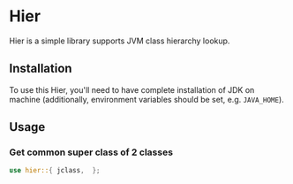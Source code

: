 # Hier

Hier is a simple library supports JVM class hierarchy lookup.

## Installation

To use this Hier, you'll need to have complete installation of JDK 
on machine (additionally, environment variables should be set, 
e.g. `JAVA_HOME`).

## Usage

### Get common super class of 2 classes

```rs
use hier::{ jclass,  };
```
